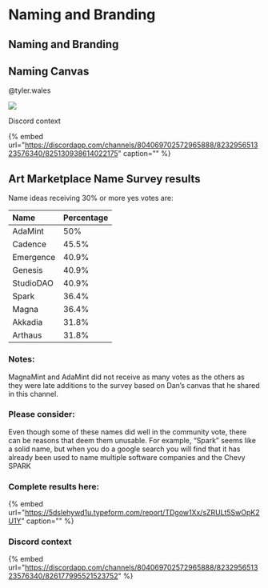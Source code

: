 # Naming and Branding

## Naming and Branding

## Naming Canvas

@tyler.wales

![](https://cdn.discordapp.com/attachments/823295651323576340/825130938388054036/NamingCanvas_artmarketplacemvp.png)

Discord context

{% embed url="https://discordapp.com/channels/804069702572965888/823295651323576340/825130938614022175" caption="" %}

## Art Marketplace Name Survey results

Name ideas receiving 30% or more yes votes are:

| **Name** | **Percentage** |
| :--- | :--- |
| AdaMint | 50% |
| Cadence | 45.5% |
| Emergence | 40.9% |
| Genesis | 40.9% |
| StudioDAO | 40.9% |
| Spark | 36.4% |
| Magna | 36.4% |
| Akkadia | 31.8% |
| Arthaus | 31.8% |

### Notes:

MagnaMint and AdaMint did not receive as many votes as the others as they were late additions to the survey based on Dan’s canvas that he shared in this channel.

### Please consider:

Even though some of these names did well in the community vote, there can be reasons that deem them unusable. For example, “Spark” seems like a solid name, but when you do a google search you will find that it has already been used to name multiple software companies and the Chevy SPARK

### Complete results here:

{% embed url="https://5dslehywd1u.typeform.com/report/TDgow1Xx/sZRULt5SwOpK2U1Y" caption="" %}

### Discord context

{% embed url="https://discordapp.com/channels/804069702572965888/823295651323576340/826177995521523752" %}




